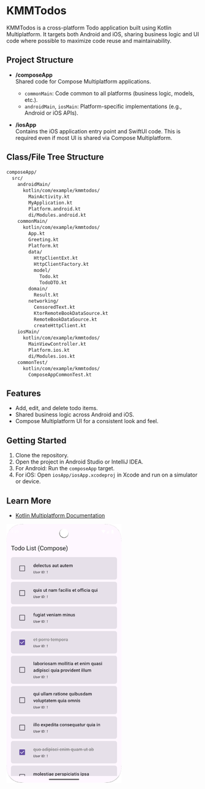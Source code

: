 # KMMTodos

KMMTodos is a cross-platform Todo application built using Kotlin Multiplatform. It targets both Android and iOS, sharing business logic and UI code where possible to maximize code reuse and maintainability.

## Project Structure

- **/composeApp**  
  Shared code for Compose Multiplatform applications.
  - `commonMain`: Code common to all platforms (business logic, models, etc.).
  - `androidMain`, `iosMain`: Platform-specific implementations (e.g., Android or iOS APIs).

- **/iosApp**  
  Contains the iOS application entry point and SwiftUI code. This is required even if most UI is shared via Compose Multiplatform.

## Class/File Tree Structure

```
composeApp/
  src/
    androidMain/
      kotlin/com/example/kmmtodos/
        MainActivity.kt
        MyApplication.kt
        Platform.android.kt
        di/Modules.android.kt
    commonMain/
      kotlin/com/example/kmmtodos/
        App.kt
        Greeting.kt
        Platform.kt
        data/
          HttpClientExt.kt
          HttpClientFactory.kt
          model/
            Todo.kt
            TodoDTO.kt
        domain/
          Result.kt
        networking/
          CensoredText.kt
          KtorRemoteBookDataSource.kt
          RemoteBookDataSource.kt
          createHttpClient.kt
    iosMain/
      kotlin/com/example/kmmtodos/
        MainViewController.kt
        Platform.ios.kt
        di/Modules.ios.kt
    commonTest/
      kotlin/com/example/kmmtodos/
        ComposeAppCommonTest.kt
```

## Features

- Add, edit, and delete todo items.
- Shared business logic across Android and iOS.
- Compose Multiplatform UI for a consistent look and feel.

## Getting Started

1. Clone the repository.
2. Open the project in Android Studio or IntelliJ IDEA.
3. For Android: Run the `composeApp` target.
4. For iOS: Open `iosApp/iosApp.xcodeproj` in Xcode and run on a simulator or device.

## Learn More

- [Kotlin Multiplatform Documentation](https://www.jetbrains.com/help/kotlin-multiplatform-dev/get-started.html)

<img src="https://github.com/livingstonantony98/kmm_todo/blob/main/img.png"  width="300">
